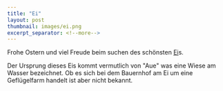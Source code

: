 ```yaml
---
title: "Ei"
layout: post
thumbnail: images/ei.png
excerpt_separator: <!--more-->
---
```


Frohe Ostern und viel Freude beim suchen des schönsten [Ei](https://s.geo.admin.ch/6snlp9luprfs)s.

Der Ursprung dieses Eis kommt vermutlich von "Aue" was eine Wiese am Wasser bezeichnet. Ob es sich bei dem Bauernhof am Ei um eine Geflügelfarm handelt ist aber nicht bekannt.

<!--more-->
